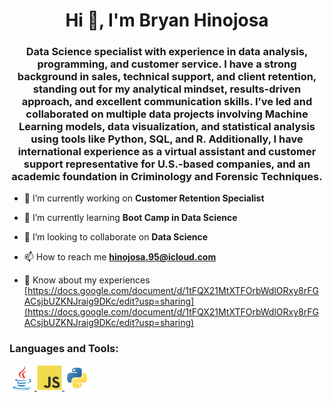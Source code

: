<h1 align="center">Hi 👋, I'm Bryan Hinojosa</h1>
<h3 align="center">Data Science specialist with experience in data analysis, programming, and customer service. I have a strong background in sales, technical support, and client retention, standing out for my analytical mindset, results-driven approach, and excellent communication skills. I’ve led and collaborated on multiple data projects involving Machine Learning models, data visualization, and statistical analysis using tools like Python, SQL, and R. Additionally, I have international experience as a virtual assistant and customer support representative for U.S.-based companies, and an academic foundation in Criminology and Forensic Techniques.</h3>

- 🔭 I’m currently working on **Customer Retention Specialist**

- 🌱 I’m currently learning **Boot Camp in Data Science**

- 👯 I’m looking to collaborate on **Data Science**

- 📫 How to reach me **hinojosa.95@icloud.com**

- 📄 Know about my experiences [https://docs.google.com/document/d/1tFQX21MtXTFOrbWdlORxy8rFGACsjbUZKNJraig9DKc/edit?usp=sharing](https://docs.google.com/document/d/1tFQX21MtXTFOrbWdlORxy8rFGACsjbUZKNJraig9DKc/edit?usp=sharing)

</p>

<h3 align="left">Languages and Tools:</h3>
<p align="left"> <a href="https://www.java.com" target="_blank" rel="noreferrer"> <img src="https://raw.githubusercontent.com/devicons/devicon/master/icons/java/java-original.svg" alt="java" width="40" height="40"/> </a> <a href="https://developer.mozilla.org/en-US/docs/Web/JavaScript" target="_blank" rel="noreferrer"> <img src="https://raw.githubusercontent.com/devicons/devicon/master/icons/javascript/javascript-original.svg" alt="javascript" width="40" height="40"/> </a> <a href="https://www.python.org" target="_blank" rel="noreferrer"> <img src="https://raw.githubusercontent.com/devicons/devicon/master/icons/python/python-original.svg" alt="python" width="40" height="40"/> </a> </p>
